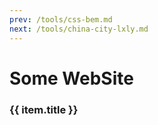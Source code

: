 ```yaml
---
prev: /tools/css-bem.md
next: /tools/china-city-lxly.md
---
```


# Some WebSite

<!-- <template> -->
  <div v-for="(item, i) in linkList" :key="i">
    <h3>{{ item.title }}</h3>
    <div>
      <card :defaultValue="item.children"/>
    </div>
  </div>
<!-- </template> -->

<script setup>
import { ref } from 'vue'

const linkList = ref([])

linkList.value = [
  {
    title: '网站记录',
    children: [
      {
        "title": "VuePress",
        "link": "https://v2.vuepress.vuejs.org/zh/"
      },
      {
        "title": "疫情数据(腾讯)",
        "link": "https://feiyan.wecity.qq.com/wuhan/dist/index.html#/?tab=shishitongbao&randId=0.13653898872564252"
      },
      {
        "title": "通信行程卡模拟(Cloudflare)",
        "link": "https://tripcard.pages.dev"
      },
      {
        "title": "通信行程卡模拟(Netlify)",
        "link": "https://kind-snyder-68dad8.netlify.app"
      },
      {
        "title": "时间线示例Demo",
        "link": "https://juejin.cn/post/7073250328023400478"
      },
      {
        "title": "豆果食谱",
        "link": "https://www.douguo.com/"
      }
    ]
  },
  {
    title: '面试',
    children: [
      {
        "title": "Webpack&Git",
        "link": "https://juejin.cn/post/7196630860811075642"
      }
    ]
  },
  {
    title: '我的站点',
    children: [
      {
        "title": "国内疫情数据大屏",
        "link": "https://dearhuan.github.io/chartNcov/"
      },
      {
        "title": "记账本",
        "link": "https://dearhuan.gitee.io/vip"
      },
      {
        "title": "基金&天气查看器",
        "link": "https://dearhuan.github.io/swiper-fund"
      },
      {
        "title": "烹饪记录",
        "link": "https://dearhuan.github.io/photoshow"
      }
    ]
  },
  {
    title: 'Github',
    children: [
      {
        "title": "中文独立博客列表",
        "link": "https://github.com/timqian/chinese-independent-blogs"
      },
      {
        "title": "clean-code-javascript",
        "link": "https://github.com/ryanmcdermott/clean-code-javascript"
      },
      {
        "title": "Github趋势查询",
        "link": "https://github.com/trending"
      },
    ]
  }
]
</script>